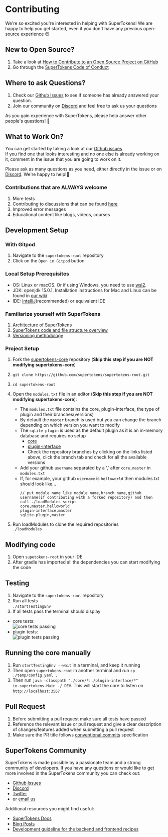 # Contributing

We're so excited you're interested in helping with SuperTokens! We are happy to help you get started, even if you don't have any previous open-source experience :blush:

## New to Open Source?
1. Take a look at [How to Contribute to an Open Source Project on GitHub](https://egghead.io/courses/how-to-contribute-to-an-open-source-project-on-github)
2. Go through the [SuperTokens Code of Conduct](https://github.com/supertokens/supertokens-core/blob/master/CODE_OF_CONDUCT.md)

## Where to ask Questions?
1. Check our [Github Issues](https://github.com/supertokens/supertokens-core/issues) to see if someone has already answered your question.  
2. Join our community on [Discord](https://supertokens.io/discord) and feel free to ask us your questions  

As you gain experience with SuperTokens, please help answer other people's questions! :pray: 

## What to Work On?
You can get started by taking a look at our [Github issues](https://github.com/supertokens/supertokens-core/issues)  
If you find one that looks interesting and no one else is already working on it, comment in the issue that you are going to work on it.  

Please ask as many questions as you need, either directly in the issue or on [Discord](https://supertokens.io/discord). We're happy to help!:raised_hands:

### Contributions that are ALWAYS welcome 

1. More tests
2. Contributing to discussions that can be found [here](https://github.com/supertokens/supertokens-core/issues?q=is%3Aissue+is%3Aopen+label%3Adiscussions)
3. Improved error messages
4. Educational content like blogs, videos, courses


## Development Setup

### With Gitpod
1. Navigate to the `supertokens-root` repository
2. Click on the `Open in Gitpod` button

### Local Setup Prerequisites
- OS: Linux or macOS. Or if using Windows, you need to use [wsl2](https://docs.microsoft.com/en-us/windows/wsl/about).
- JDK: openjdk 15.0.1. Installation instructions for Mac and Linux can be found in [our wiki](https://github.com/supertokens/supertokens-core/wiki/Installing-OpenJDK-for-Mac-and-Linux)
- IDE: [IntelliJ](https://www.jetbrains.com/idea/download/)(recommended) or equivalent IDE

### Familiarize yourself with SuperTokens
1. [Architecture of SuperTokens](https://github.com/supertokens/supertokens-core/wiki/SuperTokens-Architecture)
2. [SuperTokens code and file structure overview](https://github.com/supertokens/supertokens-core/wiki/Code-and-file-structure-overview)
3. [Versioning methodology](https://github.com/supertokens/supertokens-core/wiki/Versioning,-git-and-releases)


### Project Setup
1. Fork the [supertokens-core](https://github.com/supertokens/supertokens-core) repository (**Skip this step if you are NOT modifying supertokens-core**)
2. `git clone https://github.com/supertokens/supertokens-root.git`
3. `cd supertokens-root`
4. Open the `modules.txt` file in an editor (**Skip this step if you are NOT modifying supertokens-core**):
    - The `modules.txt` file contains the core, plugin-interface, the type of plugin and their branches(versions) 
    - By default the `master` branch is used but you can change the branch depending on which version you want to modify 
    - The `sqlite-plugin` is used as the default plugin as it is an in-memory database and requires no setup
      - [core](https://github.com/supertokens/supertokens-core)
      - [plugin-interface](https://github.com/supertokens/supertokens-plugin-interface)
      - Check the repository branches by clicking on the links listed above, click the branch tab and check for all the available versions 
    - Add your github `username` separated by a ',' after `core,master` in  `modules.txt`
    - If, for example, your github `username` is `helloworld` then modules.txt should look like...  
      ```
      // put module name like module name,branch name,github username(if contributing with a forked repository) and then call ./loadModules script        
      core,master,helloworld  
      plugin-interface,master        
      sqlite-plugin,master
      ```
	
5. Run loadModules to clone the required repositories  
`./loadModules`


## Modifying code
1. Open `supetokens-root` in your IDE
2. After gradle has imported all the dependencies you can start modifying the code  

## Testing  
1. Navigate to the `supertokens-root` repository  
2. Run all tests   
`./startTestingEnv`  
3. If all tests pass the terminal should display  
- core tests:  
![core tests passing](https://github.com/supertokens/supertokens-logo/blob/master/images/core-tests-passing.png)  
- plugin tests:  
![plugin tests passing](https://github.com/supertokens/supertokens-logo/blob/master/images/plugin-tests-passing.png)

## Running the core manually
1. Run `startTestingEnv --wait` in a terminal, and keep it running
2. Then open `supertokens-root` in another terminal and run `cp ./temp/config.yaml .`
3. Then run `java -classpath "./core/*:./plugin-interface/*" io.supertokens.Main ./ DEV`. This will start the core to listen on `http://localhost:3567`

## Pull Request
1. Before submitting a pull request make sure all tests have passed  
2. Reference the relevant issue or pull request and give a clear description of changes/features added when submitting a pull request
3. Make sure the PR title follows [conventional commits](https://www.conventionalcommits.org/en/v1.0.0/) specification

## SuperTokens Community 
SuperTokens is made possible by a passionate team and a strong community of developers. If you have any questions or would like to get more involved in the SuperTokens community you can check out:  
  - [Github Issues](https://github.com/supertokens/supertokens-core/issues)
  - [Discord](https://supertokens.io/discord)
  - [Twitter](https://twitter.com/supertokensio)
  - or [email us](mailto:team@supertokens.io)
  
Additional resources you might find useful:
  - [SuperTokens Docs](https://supertokens.io/docs/community/getting-started/installation)
  - [Blog Posts](https://supertokens.io/blog/)
  - [Development guideline for the backend and frontend recipes](https://github.com/supertokens/supertokens-core/wiki/Development-guideline-for-the-backend-and-frontend-recipes)





